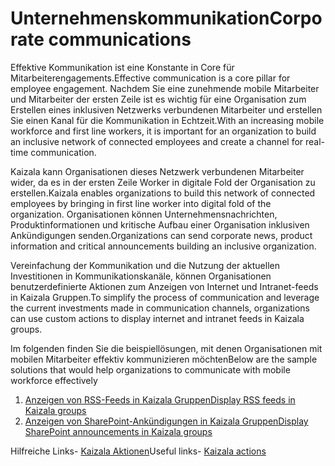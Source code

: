 # <a name="corporate-communications"></a><span data-ttu-id="47d15-101">Unternehmenskommunikation</span><span class="sxs-lookup"><span data-stu-id="47d15-101">Corporate communications</span></span>

<span data-ttu-id="47d15-102">Effektive Kommunikation ist eine Konstante in Core für Mitarbeiterengagements.</span><span class="sxs-lookup"><span data-stu-id="47d15-102">Effective communication is a core pillar for employee engagement.</span></span> <span data-ttu-id="47d15-103">Nachdem Sie eine zunehmende mobile Mitarbeiter und Mitarbeiter der ersten Zeile ist es wichtig für eine Organisation zum Erstellen eines inklusiven Netzwerks verbundenen Mitarbeiter und erstellen Sie einen Kanal für die Kommunikation in Echtzeit.</span><span class="sxs-lookup"><span data-stu-id="47d15-103">With an increasing mobile workforce and first line workers, it is important for an organization to build an inclusive network of connected employees and create a channel for real-time communication.</span></span>

<span data-ttu-id="47d15-104">Kaizala kann Organisationen dieses Netzwerk verbundenen Mitarbeiter wider, da es in der ersten Zeile Worker in digitale Fold der Organisation zu erstellen.</span><span class="sxs-lookup"><span data-stu-id="47d15-104">Kaizala enables organizations to build this network of connected employees by bringing in first line worker into digital fold of the organization.</span></span> <span data-ttu-id="47d15-105">Organisationen können Unternehmensnachrichten, Produktinformationen und kritische Aufbau einer Organisation inklusiven Ankündigungen senden.</span><span class="sxs-lookup"><span data-stu-id="47d15-105">Organizations can send corporate news, product information and critical announcements building an inclusive organization.</span></span>

<span data-ttu-id="47d15-106">Vereinfachung der Kommunikation und die Nutzung der aktuellen Investitionen in Kommunikationskanäle, können Organisationen benutzerdefinierte Aktionen zum Anzeigen von Internet und Intranet-feeds in Kaizala Gruppen.</span><span class="sxs-lookup"><span data-stu-id="47d15-106">To simplify the process of communication and leverage the current investments made in communication channels, organizations can use custom actions to display internet and intranet feeds in Kaizala groups.</span></span>

<span data-ttu-id="47d15-107">Im folgenden finden Sie die beispiellösungen, mit denen Organisationen mit mobilen Mitarbeiter effektiv kommunizieren möchten</span><span class="sxs-lookup"><span data-stu-id="47d15-107">Below are the sample solutions that would help organizations to communicate with mobile workforce effectively</span></span>
 1. [<span data-ttu-id="47d15-108">Anzeigen von RSS-Feeds in Kaizala Gruppen</span><span class="sxs-lookup"><span data-stu-id="47d15-108">Display RSS feeds in Kaizala groups</span></span>](/Articles/BusinessSolutions/CorporateCommunications/GetRSSFeedsonKaizala/DisplayRSSFeedsinKaizalagroups.md)
 2. [<span data-ttu-id="47d15-109">Anzeigen von SharePoint-Ankündigungen in Kaizala Gruppen</span><span class="sxs-lookup"><span data-stu-id="47d15-109">Display SharePoint announcements in Kaizala groups</span></span>](/Articles/BusinessSolutions/CorporateCommunications/SharepointAnnouncementsonKaizala/DisplaySharepointAnnouncements.md)

<span data-ttu-id="47d15-110">Hilfreiche Links- [Kaizala Aktionen](https://docs.microsoft.com/en-us/kaizala/actions/readme)</span><span class="sxs-lookup"><span data-stu-id="47d15-110">Useful links- [Kaizala actions](https://docs.microsoft.com/en-us/kaizala/actions/readme)</span></span>
